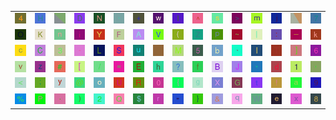 <table>
<tr>
<td><img src="34.gif"></td>
<td><img src="48.gif"></td>
<td><img src="gr1.gif"></td>
<td><img src="44.gif"></td>
<td><img src="4E.gif"></td>
<td><img src="27.gif"></td>
<td><img src="2B.gif"></td>
<td><img src="77.gif"></td>
<td><img src="49.gif"></td>
<td><img src="5E.gif"></td>
<td><img src="73.gif"></td>
<td><img src="3E.gif"></td>
<td><img src="6D.gif"></td>
<td><img src="6A.gif"></td>
<td><img src="gr2.gif"></td>
<td><img src="37.gif"></td>
</tr>
<tr>
<td><img src="4F.gif"></td>
<td><img src="4B.gif"></td>
<td><img src="6E.gif"></td>
<td><img src="69.gif"></td>
<td><img src="59.gif"></td>
<td><img src="46.gif"></td>
<td><img src="41.gif"></td>
<td><img src="56.gif"></td>
<td><img src="28.gif"></td>
<td><img src="5A.gif"></td>
<td><img src="70.gif"></td>
<td><img src="7E.gif"></td>
<td><img src="7C.gif"></td>
<td><img src="3A.gif"></td>
<td><img src="5F.gif"></td>
<td><img src="6B.gif"></td>
</tr>
<tr>
<td><img src="63.gif"></td>
<td><img src="43.gif"></td>
<td><img src="33.gif"></td>
<td><img src="2D.gif"></td>
<td><img src="4C.gif"></td>
<td><img src="53.gif"></td>
<td><img src="75.gif"></td>
<td><img src="gr3.gif"></td>
<td><img src="4D.gif"></td>
<td><img src="35.gif"></td>
<td><img src="62.gif"></td>
<td><img src="60.gif"></td>
<td><img src="6C.gif"></td>
<td><img src="54.gif"></td>
<td><img src="5D.gif"></td>
<td><img src="36.gif"></td>
</tr>
<tr>
<td><img src="76.gif"></td>
<td><img src="7A.gif"></td>
<td><img src="23.gif"></td>
<td><img src="5B.gif"></td>
<td><img src="2F.gif"></td>
<td><img src="3D.gif"></td>
<td><img src="45.gif"></td>
<td><img src="68.gif"></td>
<td><img src="3F.gif"></td>
<td><img src="66.gif"></td>
<td><img src="42.gif"></td>
<td><img src="4A.gif"></td>
<td><img src="2A.gif"></td>
<td><img src="64.gif"></td>
<td><img src="31.gif"></td>
<td><img src="2C.gif"></td>
</tr>
<tr>
<td><img src="3C.gif"></td>
<td><img src="3B.gif"></td>
<td><img src="79.gif"></td>
<td><img src="40.gif"></td>
<td><img src="6F.gif"></td>
<td><img src="55.gif"></td>
<td><img src="52.gif"></td>
<td><img src="30.gif"></td>
<td><img src="7B.gif"></td>
<td><img src="67.gif"></td>
<td><img src="58.gif"></td>
<td><img src="47.gif"></td>
<td><img src="74.gif"></td>
<td><img src="21.gif"></td>
<td><img src="61.gif"></td>
<td><img src="39.gif"></td>
</tr>
<tr>
<td><img src="25.gif"></td>
<td><img src="50.gif"></td>
<td><img src="2E.gif"></td>
<td><img src="29.gif"></td>
<td><img src="32.gif"></td>
<td><img src="51.gif"></td>
<td><img src="24.gif"></td>
<td><img src="72.gif"></td>
<td><img src="22.gif"></td>
<td><img src="7D.gif"></td>
<td><img src="26.gif"></td>
<td><img src="71.gif"></td>
<td><img src="57.gif"></td>
<td><img src="65.gif"></td>
<td><img src="78.gif"></td>
<td><img src="38.gif"></td>
</tr>
</table>
